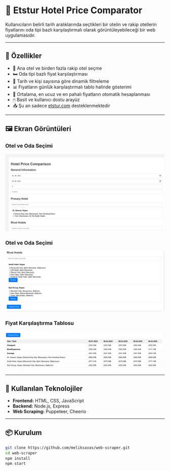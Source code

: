# 🏨 Etstur Hotel Price Comparator

Kullanıcıların belirli tarih aralıklarında seçtikleri bir otelin ve rakip otellerin fiyatlarını oda tipi bazlı karşılaştırmalı olarak görüntüleyebileceği bir web uygulamasıdır.

---

## 🚀 Özellikler

- 🔎 Ana otel ve birden fazla rakip otel seçme
- 🛏 Oda tipi bazlı fiyat karşılaştırması
- 📅 Tarih ve kişi sayısına göre dinamik filtreleme
- 📊 Fiyatların günlük karşılaştırmalı tablo halinde gösterimi
- 🧠 Ortalama, en ucuz ve en pahalı fiyatların otomatik hesaplanması
- 🖱 Basit ve kullanıcı dostu arayüz
- 📤 Şu an sadece [etstur.com](https://www.etstur.com) desteklenmektedir

---

## 🖼️ Ekran Görüntüleri

### Otel ve Oda Seçimi
![Tarih ve Kişi Sayısı](./screenshots/general.png)

### Otel ve Oda Seçimi
![Otel ve Oda Seçimi](./screenshots/room.png)

### Fiyat Karşılaştırma Tablosu
![Fiyat Tablosu](./screenshots/compare.png)

---

## 🧱 Kullanılan Teknolojiler

- **Frontend:** HTML, CSS, JavaScript
- **Backend:** Node.js, Express
- **Web Scraping:** Puppeteer, Cheerio

---

## 📦 Kurulum

```bash
git clone https://github.com/meliksavas/web-scraper.git
cd web-scraper
npm install
npm start